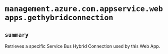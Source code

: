 # `management.azure.com.appservice.webapps.gethybridconnection`

## `summary`
Retrieves a specific Service Bus Hybrid Connection used by this Web App.


